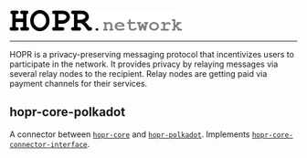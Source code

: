 <a href="#"><img src="hopr.png"></a>

---

HOPR is a privacy-preserving messaging protocol that incentivizes users to participate in the network. It provides privacy by relaying messages via several relay nodes to the recipient. Relay nodes are getting paid via payment channels for their services.

## hopr-core-polkadot
A connector between [`hopr-core`](https://github.com/hoprnet/hopr-core) and [`hopr-polkadot`](https://github.com/hoprnet/hopr-polkadot). Implements [`hopr-core-connector-interface`](https://github.com/hoprnet/hopr-core-connector-interface).
